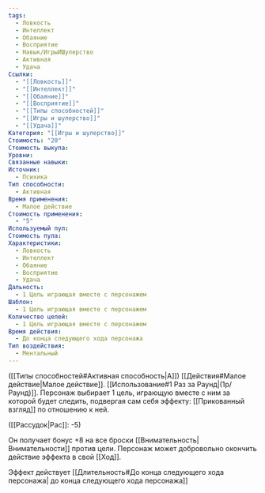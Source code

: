 ```yaml
---
tags:
  - Ловкость
  - Интеллект
  - Обаяние
  - Восприятие
  - Навык/ИгрыИШулерство
  - Активная
  - Удача
Ссылки:
  - "[[Ловкость]]"
  - "[[Интеллект]]"
  - "[[Обаяние]]"
  - "[[Восприятие]]"
  - "[[Типы способностей]]"
  - "[[Игры и шулерство]]"
  - "[[Удача]]"
Категория: "[[Игры и шулерство]]"
Стоимость: "20"
Стоимость выкупа: 
Уровни: 
Связанные навыки: 
Источник:
  - Психика
Тип способности:
  - Активная
Время применения:
  - Малое действие
Стоимость применения:
  - "5"
Используемый пул: 
Стоимость пула: 
Характеристики:
  - Ловкость
  - Интеллект
  - Обаяние
  - Восприятие
  - Удача
Дальность:
  - 1 Цель играющая вместе с персонажем
Шаблон:
  - 1 Цель играющая вместе с персонажем
Количество целей:
  - 1 Цель играющая вместе с персонажем
Время действия:
  - До конца следующего хода персонажа
Тип воздействия:
  - Ментальный
---
```

([[Типы способностей#Активная способность|А]]) [[Действия#Малое действие|Малое действие]]. [[Использование#1 Раз за Раунд|(1р/Раунд)]]. Персонаж выбирает 1 цель, играющую вместе с ним за которой будет следить, подвергая сам себя эффекту: [[Прикованный взгляд]] по отношению к ней. 

([[Рассудок|Рас]]: -5)

Он получает бонус +8 на все броски [[Внимательность|Внимательности]] против цели. Персонаж может добровольно окончить действие эффекта в свой [[Ход]]. 

Эффект действует [[Длительность#До конца следующего хода персонажа| до конца следующего хода персонажа]] 